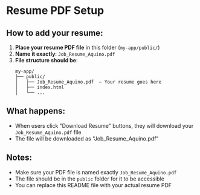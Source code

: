 # Resume PDF Setup

## How to add your resume:

1. **Place your resume PDF file** in this folder (`my-app/public/`)
2. **Name it exactly**: `Job_Resume_Aquino.pdf`
3. **File structure should be**:
   ```
   my-app/
   ├── public/
   │   ├── Job_Resume_Aquino.pdf  ← Your resume goes here
   │   ├── index.html
   │   └── ...
   ```

## What happens:
- When users click "Download Resume" buttons, they will download your `Job_Resume_Aquino.pdf` file
- The file will be downloaded as "Job_Resume_Aquino.pdf"

## Notes:
- Make sure your PDF file is named exactly `Job_Resume_Aquino.pdf`
- The file should be in the `public` folder for it to be accessible
- You can replace this README file with your actual resume PDF
